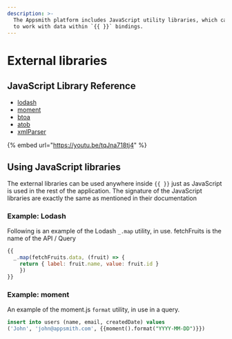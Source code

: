 ```yaml
---
description: >-
  The Appsmith platform includes JavaScript utility libraries, which can be used
  to work with data within `{{ }}` bindings.
---
```


# External libraries

## JavaScript Library Reference

* [lodash](https://lodash.com/docs/4.17.15)
* [moment](https://momentjs.com/docs/)
* [btoa](https://github.com/dankogai/js-base64#readme)
* [atob](https://github.com/dankogai/js-base64#readme)
* [xmlParser](https://github.com/NaturalIntelligence/fast-xml-parser#readme)

{% embed url="https://youtu.be/tqJna718tj4" %}

## Using JavaScript libraries

The external libraries can be used anywhere inside `{{ }}` just as JavaScript is used in the rest of the application. The signature of the JavaScript libraries are exactly the same as mentioned in their documentation

### Example: Lodash

Following is an example of the Lodash `_.map` utility, in use. fetchFruits is the name of the API / Query

```javascript
{{
  _.map(fetchFruits.data, (fruit) => { 
    return { label: fruit.name, value: fruit.id } 
    })
}}
```

### Example: moment

An example of the moment.js `format` utility, in use in a query.

```sql
insert into users (name, email, createdDate) values 
('John', 'john@appsmith.com', {{moment().format("YYYY-MM-DD")}})
```

